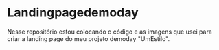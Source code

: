 # Landingpagedemoday
Nesse repositório estou colocando o código e as imagens que usei para criar a landing page do meu projeto demoday "UmEstilo".
